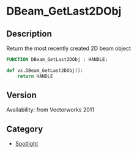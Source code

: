 # DBeam_GetLast2DObj

## Description
Return the most recently created 2D beam object

```pascal
FUNCTION DBeam_GetLast2DObj : HANDLE;
```

```python
def vs.DBeam_GetLast2DObj():
    return HANDLE
```

## Version
Availability: from Vectorworks 2011

## Category
* [Spotlight](../Categories/Spotlight.md)
